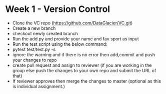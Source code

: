 # Week 1 - Version Control

- Clone the VC repo (https://github.com/DataGlacier/VC.git)
- Create a new branch
- checkout newly created branch
- Run the add.py and provide your name and fav sport as input
- Run the test script using the below command:      
- pytest test/test.py -s
- ignore the warning and if there is no error then add,commit and push your changes to repo
- create pull request and assign to reviewer (if you are working in the group else push the changes to your own repo and submit the URL of that)
- If reviewer approves then merge the changes to master (optional as this is individual assignment.)
